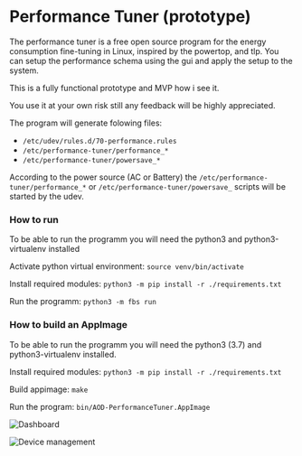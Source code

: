 # Performance Tuner (prototype)
The performance tuner is a free open source program for the energy consumption fine-tuning in Linux, inspired by the powertop, and tlp. You can setup the performance schema using the gui and apply the setup to the system. 

This is a fully functional prototype and MVP how i see it.

You use it at your own risk still any feedback will be highly appreciated.

The program will generate folowing files:
* `/etc/udev/rules.d/70-performance.rules`
* `/etc/performance-tuner/performance_*`
* `/etc/performance-tuner/powersave_*`

According to the power source (AC or Battery) the `/etc/performance-tuner/performance_*` or `/etc/performance-tuner/powersave_` scripts will be started by the udev. 




### How to run
To be able to run the programm you will need the python3 and python3-virtualenv installed

Activate python virtual environment:
`source venv/bin/activate`

Install required modules:
`python3 -m pip install -r ./requirements.txt`

Run the programm:
`python3 -m fbs run`

### How to build an AppImage

To be able to run the programm you will need the python3 (3.7) and python3-virtualenv installed.

Install required modules:
`python3 -m pip install -r ./requirements.txt`

Build appimage:
`make`

Run the program:
`bin/AOD-PerformanceTuner.AppImage`



![Dashboard](https://github.com/AlexWoroschilow/AOD-PerformanceTuner/blob/master/screenshots/dashboard.png?raw=true)

![Device management](https://github.com/AlexWoroschilow/AOD-PerformanceTuner/blob/master/screenshots/devices.png?raw=true)

